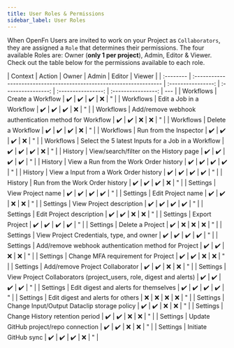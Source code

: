 ```yaml
---
title: User Roles & Permissions
sidebar_label: User Roles
---
```


When OpenFn Users are invited to work on your Project as `Collaborators`, they
are assigned a `Role` that determines their permissions. The four available
Roles are: Owner (**only 1 per project**), Admin, Editor & Viewer. Check out the
table below for the permissions available to each role.

| Context   | Action                                                              |       Owner        |       Admin        |       Editor       |       Viewer       |
| :-------- | :------------------------------------------------------------------ | :----------------: | :----------------: | :----------------: | :----------------: | --- |
| Workflows | Create a Workflow                                                   | :heavy_check_mark: | :heavy_check_mark: | :heavy_check_mark: |        :x:         | "   |
| Workflows | Edit a Job in a Workflow                                            | :heavy_check_mark: | :heavy_check_mark: | :heavy_check_mark: |        :x:         | "   |
| Workflows | Add/remove webhook authentication method for Workflow               | :heavy_check_mark: | :heavy_check_mark: |        :x:         |        :x:         | "   |
| Workflows | Delete a Workflow                                                   | :heavy_check_mark: | :heavy_check_mark: | :heavy_check_mark: |        :x:         | "   |
| Workflows | Run from the Inspector                                              | :heavy_check_mark: | :heavy_check_mark: | :heavy_check_mark: |        :x:         | "   |
| Workflows | Select the 5 latest Inputs for a Job in a Workflow                  | :heavy_check_mark: | :heavy_check_mark: | :heavy_check_mark: |        :x:         | "   |
| History   | View/search/filter on the History page                              | :heavy_check_mark: | :heavy_check_mark: | :heavy_check_mark: | :heavy_check_mark: | "   |
| History   | View a Run from the Work Order history                              | :heavy_check_mark: | :heavy_check_mark: | :heavy_check_mark: | :heavy_check_mark: | "   |
| History   | View a Input from a Work Order history                              | :heavy_check_mark: | :heavy_check_mark: | :heavy_check_mark: | :heavy_check_mark: | "   |
| History   | Run from the Work Order history                                     | :heavy_check_mark: | :heavy_check_mark: | :heavy_check_mark: |        :x:         | "   |
| Settings  | View Project name                                                   | :heavy_check_mark: | :heavy_check_mark: | :heavy_check_mark: | :heavy_check_mark: | "   |
| Settings  | Edit Project name                                                   | :heavy_check_mark: | :heavy_check_mark: |        :x:         |        :x:         | "   |
| Settings  | View Project description                                            | :heavy_check_mark: | :heavy_check_mark: | :heavy_check_mark: | :heavy_check_mark: | "   |
| Settings  | Edit Project description                                            | :heavy_check_mark: | :heavy_check_mark: |        :x:         |        :x:         | "   |
| Settings  | Export Project                                                      | :heavy_check_mark: | :heavy_check_mark: | :heavy_check_mark: | :heavy_check_mark: | "   |
| Settings  | Delete a Project                                                    | :heavy_check_mark: |        :x:         |        :x:         |        :x:         | "   |
| Settings  | View Project Credentials, type, and owner                           | :heavy_check_mark: | :heavy_check_mark: | :heavy_check_mark: | :heavy_check_mark: | "   |
| Settings  | Add/remove webhook authentication method for Project                | :heavy_check_mark: | :heavy_check_mark: |        :x:         |        :x:         | "   |
| Settings  | Change MFA requirement for Project                                  | :heavy_check_mark: | :heavy_check_mark: |        :x:         |        :x:         | "   |
| Settings  | Add/remove Project Collaborator                                            | :heavy_check_mark: | :heavy_check_mark: |        :x:         |        :x:         | "   |
| Settings  | View Project Collaborators (project_users, role, digest and alerts) | :heavy_check_mark: | :heavy_check_mark: | :heavy_check_mark: | :heavy_check_mark: | "   |
| Settings  | Edit digest and alerts for themselves                               | :heavy_check_mark: | :heavy_check_mark: | :heavy_check_mark: | :heavy_check_mark: | "   |
| Settings  | Edit digest and alerts for others                                   |        :x:         |        :x:         |        :x:         |        :x:         | "   |
| Settings  | Change Input/Output Dataclip storage policy                         | :heavy_check_mark: | :heavy_check_mark: |        :x:         |        :x:         | "   |
| Settings  | Change History retention period                                     | :heavy_check_mark: | :heavy_check_mark: |        :x:         |        :x:         | "   |
| Settings  | Update GitHub project/repo connection                               | :heavy_check_mark: | :heavy_check_mark: |        :x:         |        :x:         | "   |
| Settings  | Initiate GitHub sync                                                | :heavy_check_mark: | :heavy_check_mark: | :heavy_check_mark: |        :x:         | "   |
